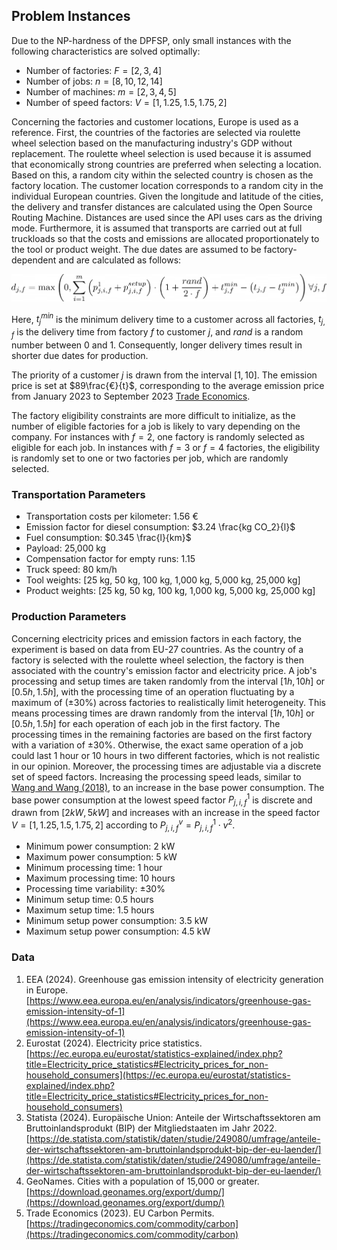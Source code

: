 ## Problem Instances

Due to the NP-hardness of the DPFSP, only small instances with the following characteristics are solved optimally:

- Number of factories: $F = [2, 3, 4]$
- Number of jobs: $n = [8, 10, 12, 14]$
- Number of machines: $m = [2, 3, 4, 5]$
- Number of speed factors: $V = [1, 1.25, 1.5, 1.75, 2]$

Concerning the factories and customer locations, Europe is used as a reference. First, the countries of the factories are selected via roulette wheel selection based on the manufacturing industry's GDP without replacement. The roulette wheel selection is used because it is assumed that economically strong countries are preferred when selecting a location. Based on this, a random city within the selected country is chosen as the factory location. The customer location corresponds to a random city in the individual European countries. Given the longitude and latitude of the cities, the delivery and transfer distances are calculated using the Open Source Routing Machine. Distances are used since the API uses cars as the driving mode. Furthermore, it is assumed that transports are carried out at full truckloads so that the costs and emissions are allocated proportionately to the tool or product weight. The due dates are assumed to be factory-dependent and are calculated as follows:

![plot](/documentation/due_dates.png)

Here, $t^{min}_{j}$ is the minimum delivery time to a customer across all factories, $t_{j,f}$ is the delivery time from factory $f$ to customer $j$, and $rand$ is a random number between 0 and 1. Consequently, longer delivery times result in shorter due dates for production.

The priority of a customer $j$ is drawn from the interval $[1, 10]$. The emission price is set at $89\frac{€}{t}$, corresponding to the average emission price from January 2023 to September 2023 [Trade Economics](https://tradingeconomics.com/commodity/carbon).

The factory eligibility constraints are more difficult to initialize, as the number of eligible factories for a job is likely to vary depending on the company. For instances with $f = 2$, one factory is randomly selected as eligible for each job. In instances with $f = 3$ or $f = 4$ factories, the eligibility is randomly set to one or two factories per job, which are randomly selected.

### Transportation Parameters

- Transportation costs per kilometer: 1.56 €
- Emission factor for diesel consumption: $3.24 \frac{kg CO_2}{l}$
- Fuel consumption: $0.345 \frac{l}{km}$
- Payload: 25,000 kg
- Compensation factor for empty runs: 1.15
- Truck speed: 80 km/h
- Tool weights: [25 kg, 50 kg, 100 kg, 1,000 kg, 5,000 kg, 25,000 kg]
- Product weights: [25 kg, 50 kg, 100 kg, 1,000 kg, 5,000 kg, 25,000 kg]

### Production Parameters

Concerning electricity prices and emission factors in each factory, the experiment is based on data from EU-27 countries. As the country of a factory is selected with the roulette wheel selection, the factory is then associated with the country's emission factor and electricity price. A job's processing and setup times are taken randomly from the interval $[1h, 10h]$ or $[0.5h, 1.5h]$, with the processing time of an operation fluctuating by a maximum of (±30%) across factories to realistically limit heterogeneity. This means processing times are drawn randomly from the interval $[1h, 10h]$ or $[0.5h, 1.5h]$ for each operation of each job in the first factory. The processing times in the remaining factories are based on the first factory with a variation of ±30%. Otherwise, the exact same operation of a job could last 1 hour or 10 hours in two different factories, which is not realistic in our opinion. Moreover, the processing times are adjustable via a discrete set of speed factors. Increasing the processing speed leads, similar to [Wang and Wang (2018)](https://doi.org/10.1109/TSMC.2017.2788879), to an increase in the base power consumption. The base power consumption at the lowest speed factor $P_{j,i,f}^1$ is discrete and drawn from $[2kW, 5kW]$ and increases with an increase in the speed factor $V = [1, 1.25, 1.5, 1.75, 2]$ according to $P_{j,i,f}^v = P_{j,i,f}^1 \cdot v^2$.

- Minimum power consumption: 2 kW
- Maximum power consumption: 5 kW
- Minimum processing time: 1 hour
- Maximum processing time: 10 hours
- Processing time variability: ±30%
- Minimum setup time: 0.5 hours
- Maximum setup time: 1.5 hours
- Minimum setup power consumption: 3.5 kW
- Maximum setup power consumption: 4.5 kW

### Data 

1. EEA (2024). Greenhouse gas emission intensity of electricity generation in Europe. [https://www.eea.europa.eu/en/analysis/indicators/greenhouse-gas-emission-intensity-of-1](https://www.eea.europa.eu/en/analysis/indicators/greenhouse-gas-emission-intensity-of-1)
2. Eurostat (2024). Electricity price statistics. [https://ec.europa.eu/eurostat/statistics-explained/index.php?title=Electricity_price_statistics#Electricity_prices_for_non-household_consumers](https://ec.europa.eu/eurostat/statistics-explained/index.php?title=Electricity_price_statistics#Electricity_prices_for_non-household_consumers)
3. Statista (2024). Europäische Union: Anteile der Wirtschaftssektoren am Bruttoinlandsprodukt (BIP) der Mitgliedstaaten im Jahr 2022. [https://de.statista.com/statistik/daten/studie/249080/umfrage/anteile-der-wirtschaftssektoren-am-bruttoinlandsprodukt-bip-der-eu-laender/](https://de.statista.com/statistik/daten/studie/249080/umfrage/anteile-der-wirtschaftssektoren-am-bruttoinlandsprodukt-bip-der-eu-laender/)
4. GeoNames. Cities with a population of 15,000 or greater. [https://download.geonames.org/export/dump/](https://download.geonames.org/export/dump/)
5. Trade Economics (2023). EU Carbon Permits. [https://tradingeconomics.com/commodity/carbon](https://tradingeconomics.com/commodity/carbon)
